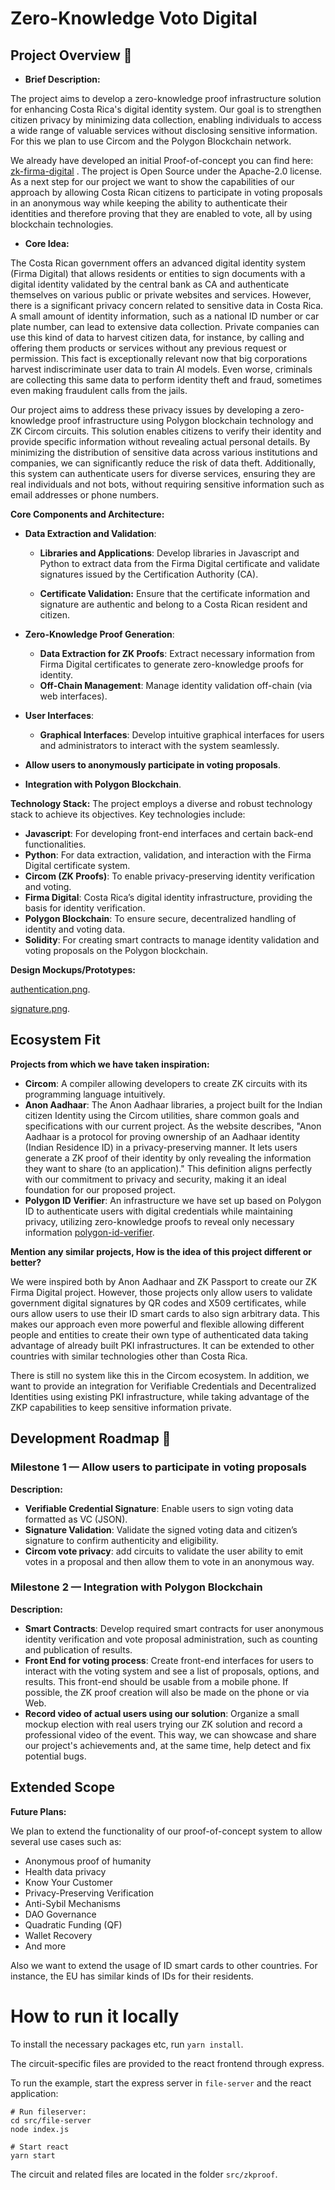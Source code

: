 # Zero-Knowledge Voto Digital

## Project Overview :page_facing_up:

-  **Brief Description:**

  The project aims to develop a zero-knowledge proof infrastructure solution for enhancing Costa Rica's digital identity system. Our goal is to strengthen citizen privacy by minimizing data collection, enabling individuals to access a wide range of valuable services without disclosing sensitive information. For this we plan to use Circom and the Polygon Blockchain network.

  We already have developed an initial Proof-of-concept you can find here: [zk-firma-digital](https://github.com/kuronosec/zk-firma-digital) . The project is Open Source under the Apache-2.0 license. As a next step for our project we want to show the capabilities of our approach by allowing Costa Rican citizens to participate in voting proposals in an anonymous way while keeping the ability to authenticate their identities and therefore proving that they are enabled to vote, all by using blockchain technologies.

-  **Core Idea:**

  The Costa Rican government offers an advanced digital identity system (Firma Digital) that allows residents or entities to sign documents with a digital identity validated by the central bank as CA and authenticate themselves on various public or private websites and services. However, there is a significant privacy concern related to sensitive data in Costa Rica. A small amount of identity information, such as a national ID number or car plate number, can lead to extensive data collection. Private companies can use this kind of data to harvest citizen data, for instance, by calling and offering them products or services without any previous request or permission. This fact is exceptionally relevant now that big corporations harvest indiscriminate user data to train AI models. Even worse, criminals are collecting this same data to perform identity theft and fraud, sometimes even making fraudulent calls from the jails.

  Our project aims to address these privacy issues by developing a zero-knowledge proof infrastructure using Polygon blockchain technology and ZK Circom circuits. This solution enables citizens to verify their identity and provide specific information without revealing actual personal details. By minimizing the distribution of sensitive data across various institutions and companies, we can significantly reduce the risk of data theft. Additionally, this system can authenticate users for diverse services, ensuring they are real individuals and not bots, without requiring sensitive information such as email addresses or phone numbers.

**Core Components and Architecture:**

- **Data Extraction and Validation**:
  - **Libraries and Applications**: Develop libraries in Javascript and Python to extract data from the Firma Digital certificate and validate signatures issued by the Certification Authority (CA).

  - **Certificate Validation:** Ensure that the certificate information and signature are authentic and belong to a Costa Rican resident and citizen.

- **Zero-Knowledge Proof Generation**:
  - **Data Extraction for ZK Proofs**: Extract necessary information from Firma Digital certificates to generate zero-knowledge proofs for identity.
  - **Off-Chain Management**: Manage identity validation off-chain (via web interfaces).

- **User Interfaces**:
  - **Graphical Interfaces**: Develop intuitive graphical interfaces for users and administrators to interact with the system seamlessly.
- **Allow users to anonymously participate in voting proposals**.
- **Integration with Polygon Blockchain**.

**Technology Stack:** The project employs a diverse and robust technology stack to achieve its objectives. Key technologies include:
  - **Javascript**: For developing front-end interfaces and certain back-end functionalities.
  - **Python**: For data extraction, validation, and interaction with the Firma Digital certificate system.
  - **Circom (ZK Proofs)**: To enable privacy-preserving identity verification and voting.
  - **Firma Digital**: Costa Rica’s digital identity infrastructure, providing the basis for identity verification.
  - **Polygon Blockchain**: To ensure secure, decentralized handling of identity and voting data.
  - **Solidity**: For creating smart contracts to manage identity validation and voting proposals on the Polygon blockchain. 

**Design Mockups/Prototypes:**

[authentication.png](https://github.com/kuronosec/zk-firma-digital/blob/main/images/authentication.png).

[signature.png](https://github.com/kuronosec/zk-firma-digital/blob/main/images/signature.png).

## Ecosystem Fit

**Projects from which we have taken inspiration:**

- **Circom**: A compiler allowing developers to create ZK circuits with its programming language intuitively.
- **Anon Aadhaar**: The Anon Aadhaar libraries, a project built for the Indian citizen Identity using the Circom utilities, share common goals and specifications with our current project. As the website describes, "Anon Aadhaar is a protocol for proving ownership of an Aadhaar identity (Indian Residence ID) in a privacy-preserving manner. It lets users generate a ZK proof of their identity by only revealing the information they want to share (to an application)." This definition aligns perfectly with our commitment to privacy and security, making it an ideal foundation for our proposed project.
- **Polygon ID Verifier**: An infrastructure we have set up based on Polygon ID to authenticate users with digital credentials while maintaining privacy, utilizing zero-knowledge proofs to reveal only necessary information [polygon-id-verifier](https://github.com/edenia/polygon-id-verifier).

**Mention any similar projects, How is the idea of this project different or better?**

We were inspired both by Anon Aadhaar and ZK Passport to create our ZK Firma Digital project. However, those projects only allow users to validate government digital signatures by QR codes and X509 certificates, while ours allow users to use their ID smart cards to also sign arbitrary data. This makes our approach even more powerful and flexible allowing different people and entities to create their own type of authenticated data taking advantage of already built PKI infrastructures. It can be extended to other countries with similar technologies other than Costa Rica.

There is still no system like this in the Circom ecosystem. In addition, we want to provide an integration for Verifiable Credentials and Decentralized Identities using existing PKI infrastructure, while taking advantage of the ZKP capabilities to keep sensitive information private.

## Development Roadmap :open_book:

### Milestone 1 — Allow users to participate in voting proposals 

**Description:**
  - **Verifiable Credential Signature**: Enable users to sign voting data formatted as VC (JSON).
  - **Signature Validation**: Validate the signed voting data and citizen’s signature to confirm authenticity and eligibility.
  - **Circom vote privacy**: add circuits to validate the user ability to emit votes in a proposal and then allow them to vote in an anonymous way.

### Milestone 2 — Integration with Polygon Blockchain 

**Description:** 
  - **Smart Contracts**: Develop required smart contracts for user anonymous identity verification and vote proposal administration, such as counting and publication of results.
  - **Front End for voting process**: Create front-end interfaces for users to interact with the voting system and see a list of proposals, options, and results. This front-end should be usable from a mobile phone. If possible, the ZK proof creation will also be made on the phone or via Web.
  - **Record video of actual users using our solution**: Organize a small mockup election with real users trying our ZK solution and record a professional video of the event. This way, we can showcase and share our project's achievements and, at the same time, help detect and fix potential bugs.

## Extended Scope 

**Future Plans:**

We plan to extend the functionality of our proof-of-concept system to allow several use cases such as: 
- Anonymous proof of humanity
- Health data privacy
- Know Your Customer
- Privacy-Preserving Verification
- Anti-Sybil Mechanisms
- DAO Governance
- Quadratic Funding (QF)
- Wallet Recovery
- And more

Also we want to extend the usage of ID smart cards to other countries. For instance, the EU has similar kinds of IDs for their residents.

# How to run it locally

To install the necessary packages etc, run `yarn install`. 

The circuit-specific files are provided to the react frontend through express. 

To run the example, start the express server in `file-server` and the react application:
```
# Run fileserver:
cd src/file-server
node index.js

# Start react
yarn start
```

The circuit and related files are located in the folder `src/zkproof`. 



